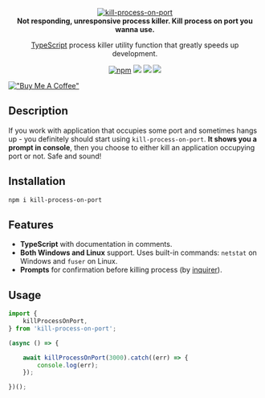 <p align="center">
    <a href="https://github.com/radarsu/kill-process-on-port/" target="blank"><img src="https://raw.githubusercontent.com/radarsu/kill-process-on-port/master/assets/logo.png" alt="kill-process-on-port" /></a><br/>
    <strong>Not responding, unresponsive process killer. Kill process on port you wanna use.</strong>
</p>

<p align="center">
<a href="https://github.com/Microsoft/TypeScript" target="blank">TypeScript</a> process killer utility function that greatly speeds up development.<br/>
</p>

<p align="center">
	<a href="https://www.npmjs.com/package/kill-process-on-port" target="_blank" alt="npm kill-process-on-port"><img src="https://img.shields.io/npm/v/kill-process-on-port.svg" alt="npm" /></a>
	<img src="https://img.shields.io/github/license/radarsu/kill-process-on-port.svg" />
	<img src="https://img.shields.io/github/stars/radarsu/kill-process-on-port.svg" />
	<a href="https://twitter.com/radarsujs"><img src="https://img.shields.io/twitter/url/https/github.com/radarsu/kill-process-on-port.svg?style=social" /></a>
</p>

[!["Buy Me A Coffee"](https://www.buymeacoffee.com/assets/img/custom_images/orange_img.png)](https://www.buymeacoffee.com/radarsu)
## Description

If you work with application that occupies some port and sometimes hangs up - you definitely should start using `kill-process-on-port`. <strong>It shows you a prompt in console</strong>, then you choose to either kill an application occupying port or not. Safe and sound!

## Installation

```sh
npm i kill-process-on-port
```

## Features

- <strong>TypeScript</strong> with documentation in comments.
- <strong>Both Windows and Linux</strong> support. Uses built-in commands: `netstat` on Windows and `fuser` on Linux.
- <strong>Prompts</strong> for confirmation before killing process (by <a href="https://github.com/SBoudrias/Inquirer.js/" target="_blank" alt="inquirer">inquirer</a>).

## Usage
```ts
import {
    killProcessOnPort,
} from 'kill-process-on-port';

(async () => {

    await killProcessOnPort(3000).catch((err) => {
        console.log(err);
    });

})();
```
